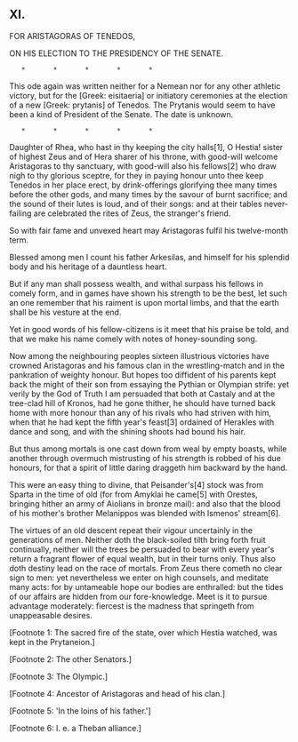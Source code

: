 ## XI.

FOR ARISTAGORAS OF TENEDOS,

ON HIS ELECTION TO THE PRESIDENCY OF THE SENATE.

       *       *       *       *       *

This ode again was written neither for a Nemean nor for any other
athletic victory, but for the [Greek: eisitaeria] or initiatory
ceremonies at the election of a new [Greek: prytanis] of Tenedos. The
Prytanis would seem to have been a kind of President of the Senate.
The date is unknown.

       *       *       *       *       *

Daughter of Rhea, who hast in thy keeping the city halls[1], O
Hestia! sister of highest Zeus and of Hera sharer of his throne, with
good-will welcome Aristagoras to thy sanctuary, with good-will also
his fellows[2] who draw nigh to thy glorious sceptre, for they
in paying honour unto thee keep Tenedos in her place erect, by
drink-offerings glorifying thee many times before the other gods, and
many times by the savour of burnt sacrifice; and the sound of their
lutes is loud, and of their songs: and at their tables never-failing
are celebrated the rites of Zeus, the stranger's friend.

So with fair fame and unvexed heart may Aristagoras fulfil his
twelve-month term.

Blessed among men I count his father Arkesilas, and himself for his
splendid body and his heritage of a dauntless heart.

But if any man shall possess wealth, and withal surpass his fellows in
comely form, and in games have shown his strength to be the best, let
such an one remember that his raiment is upon mortal limbs, and that
the earth shall be his vesture at the end.

Yet in good words of his fellow-citizens is it meet that his praise be
told, and that we make his name comely with notes of honey-sounding
song.

Now among the neighbouring peoples sixteen illustrious victories have
crowned Aristagoras and his famous clan in the wrestling-match and
in the pankration of weighty honour. But hopes too diffident of his
parents kept back the might of their son from essaying the Pythian or
Olympian strife: yet verily by the God of Truth I am persuaded that
both at Castaly and at the tree-clad hill of Kronos, had he gone
thither, he should have turned back home with more honour than any of
his rivals who had striven with him, when that he had kept the fifth
year's feast[3] ordained of Herakles with dance and song, and with the
shining shoots had bound his hair.

But thus among mortals is one cast down from weal by empty boasts,
while another through overmuch mistrusting of his strength is robbed
of his due honours, for that a spirit of little daring draggeth him
backward by the hand.

This were an easy thing to divine, that Peisander's[4] stock was from
Sparta in the time of old (for from Amyklai he came[5] with Orestes,
bringing hither an army of Aiolians in bronze mail): and also that the
blood of his mother's brother Melanippos was blended with Ismenos'
stream[6].

The virtues of an old descent repeat their vigour uncertainly in the
generations of men. Neither doth the black-soiled tilth bring forth
fruit continually, neither will the trees be persuaded to bear with
every year's return a fragrant flower of equal wealth, but in their
turns only. Thus also doth destiny lead on the race of mortals. From
Zeus there cometh no clear sign to men: yet nevertheless we enter on
high counsels, and meditate many acts: for by untameable hope our
bodies are enthralled: but the tides of our affairs are hidden from
our fore-knowledge. Meet is it to pursue advantage moderately:
fiercest is the madness that springeth from unappeasable desires.


[Footnote 1: The sacred fire of the state, over which Hestia watched,
was kept in the Prytaneion.]

[Footnote 2: The other Senators.]

[Footnote 3: The Olympic.]

[Footnote 4: Ancestor of Aristagoras and head of his clan.]

[Footnote 5: 'In the loins of his father.']

[Footnote 6: I. e. a Theban alliance.]




